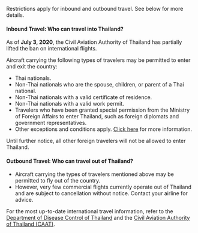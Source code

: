 Restrictions apply for inbound and outbound travel. See below for more details.

#### Inbound Travel: Who can travel into Thailand?

As of **July 3, 2020**, the Civil Aviation Authority of Thailand has partially lifted the ban on international flights.

Aircraft carrying the following types of travelers may be permitted to enter and exit the country:

- Thai nationals.
- Non-Thai nationals who are the spouse, children, or parent of a Thai national.
- Non-Thai nationals with a valid certificate of residence.
- Non-Thai nationals with a valid work permit.
- Travelers who have been granted special permission from the Ministry of Foreign Affairs to enter Thailand, such as foreign diplomats and government representatives.
- Other exceptions and conditions apply. [Click here](https://www.caat.or.th/en/archives/51895) for more information.

Until further notice, all other foreign travelers will not be allowed to enter Thailand.

#### Outbound Travel: Who can travel out of Thailand?

- Aircraft carrying the types of travelers mentioned above may be permitted to fly out of the country.
- However, very few commercial flights currently operate out of Thailand and are subject to cancellation without notice. Contact your airline for advice.

For the most up-to-date international travel information, refer to the [Department of Disease Control of Thailand](https://ddc.moph.go.th/viralpneumonia/eng/index.php) and the [Civil Aviation Authority of Thailand (CAAT)](https://www.caat.or.th/en/).
